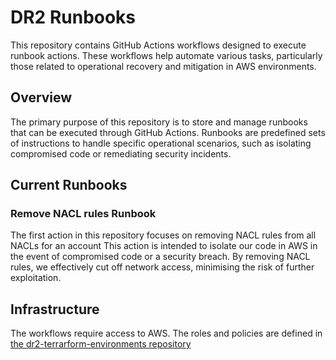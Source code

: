 # DR2 Runbooks
This repository contains GitHub Actions workflows designed to execute runbook actions. 
These workflows help automate various tasks, particularly those related to operational recovery and mitigation in AWS environments.

## Overview
The primary purpose of this repository is to store and manage runbooks that can be executed through GitHub Actions. 
Runbooks are predefined sets of instructions to handle specific operational scenarios, such as isolating compromised code or remediating security incidents.

## Current Runbooks

### Remove NACL rules Runbook

The first action in this repository focuses on removing NACL rules from all NACLs for an account 
This action is intended to isolate our code in AWS in the event of compromised code or a security breach. 
By removing NACL rules, we effectively cut off network access, minimising the risk of further exploitation.

## Infrastructure
The workflows require access to AWS. The roles and policies are defined in [the dr2-terrarform-environments repository](https://github.com/nationalarchives/dr2-terraform-environments/blob/main/runbooks.tf)
